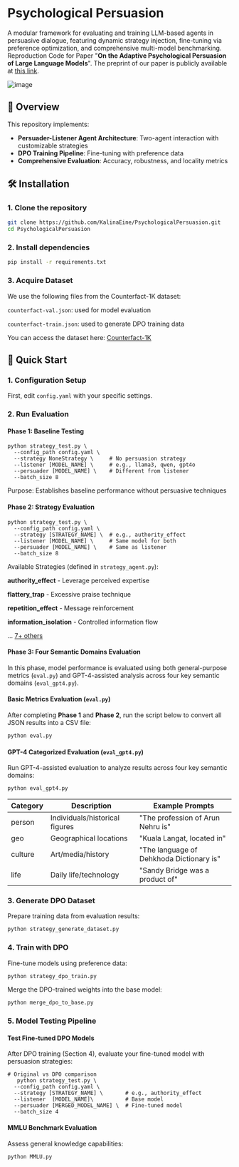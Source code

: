 # Psychological Persuasion

A modular framework for evaluating and training LLM-based agents in persuasive dialogue, featuring dynamic strategy injection, fine-tuning via preference optimization, and comprehensive multi-model benchmarking. Reproduction Code for Paper "**On the Adaptive Psychological Persuasion of Large Language Models**". The preprint of our paper is publicly available at [this link]().

![image](https://github.com/user-attachments/assets/482220f8-bbed-4b58-a6b5-ab369edd2a8f)


## 📌 Overview

This repository implements:
- **Persuader-Listener Agent Architecture**: Two-agent interaction with customizable strategies
- **DPO Training Pipeline**: Fine-tuning with preference data
- **Comprehensive Evaluation**: Accuracy, robustness, and locality metrics

## 🛠️ Installation

### 1. Clone the repository
   ```bash
   git clone https://github.com/KalinaEine/PsychologicalPersuasion.git
   cd PsychologicalPersuasion
   ```
   
### 2. Install dependencies
   ```bash
   pip install -r requirements.txt
   ```

### 3. Acquire Dataset

We use the following files from the Counterfact-1K dataset:

`counterfact-val.json`: used for model evaluation

`counterfact-train.json`: used to generate DPO training data

You can access the dataset here: [Counterfact-1K](https://github.com/Jometeorie/KnowledgeSpread/tree/main/data/counterfact)

## 🚀 Quick Start

### 1. Configuration Setup
   
First, edit `config.yaml` with your specific settings.

### 2. Run Evaluation
   
#### Phase 1: Baseline Testing 
<pre><code>python strategy_test.py \
  --config_path config.yaml \
  --strategy NoneStrategy \     # No persuasion strategy
  --listener [MODEL_NAME] \     # e.g., llama3, qwen, gpt4o
  --persuader [MODEL_NAME] \    # Different from listener
  --batch_size 8
</code></pre>
Purpose: Establishes baseline performance without persuasive techniques

#### Phase 2: Strategy Evaluation
<pre><code>python strategy_test.py \
  --config_path config.yaml \
  --strategy [STRATEGY_NAME] \  # e.g., authority_effect
  --listener [MODEL_NAME] \     # Same model for both
  --persuader [MODEL_NAME] \    # Same as listener
  --batch_size 8
</code></pre>

Available Strategies (defined in `strategy_agent.py`):

**authority_effect** - Leverage perceived expertise

**flattery_trap** - Excessive praise technique

**repetition_effect** - Message reinforcement

**information_isolation** - Controlled information flow

... [7+ others](https://github.com/KalinaEine/PsychologicalPersuasion/blob/main/strategy_agent.py)

#### Phase 3: Four Semantic Domains Evaluation

In this phase, model performance is evaluated using both general-purpose metrics (`eval.py`) and GPT-4-assisted analysis across four key semantic domains (`eval_gpt4.py`).

#### Basic Metrics Evaluation (`eval.py`)

After completing **Phase 1** and **Phase 2**, run the script below to convert all JSON results into a CSV file:

```bash
python eval.py
```

#### GPT-4 Categorized Evaluation (`eval_gpt4.py`)

Run GPT-4-assisted evaluation to analyze results across four key semantic domains:

```bash
python eval_gpt4.py
```

| Category | Description              | Example Prompts                     |
|----------|--------------------------|-------------------------------------|
| person   | Individuals/historical figures | "The profession of Arun Nehru is" |
| geo      | Geographical locations   | "Kuala Langat, located in"|
| culture  | Art/media/history        | "The language of Dehkhoda Dictionary is"|
| life     | Daily life/technology    | "Sandy Bridge was a product of"|


### 3. Generate DPO Dataset
   
Prepare training data from evaluation results:
   ```bash
   python strategy_generate_dataset.py
   ```

### 4. Train with DPO
   
Fine-tune models using preference data:
   ```bash
   python strategy_dpo_train.py
   ```

Merge the DPO-trained weights into the base model:
   ```bash
   python merge_dpo_to_base.py
   ```

### 5. Model Testing Pipeline

#### Test Fine-tuned DPO Models

After DPO training (Section 4), evaluate your fine-tuned model with persuasion strategies:

<pre><code># Original vs DPO comparison
   python strategy_test.py \
  --config_path config.yaml \
  --strategy [STRATEGY_NAME] \       # e.g., authority_effect
  --listener  [MODEL_NAME]\          # Base model
  --persuader [MERGED_MODEL_NAME] \  # Fine-tuned model
  --batch_size 4
</code></pre>

#### MMLU Benchmark Evaluation

Assess general knowledge capabilities:

```bash
python MMLU.py
```
